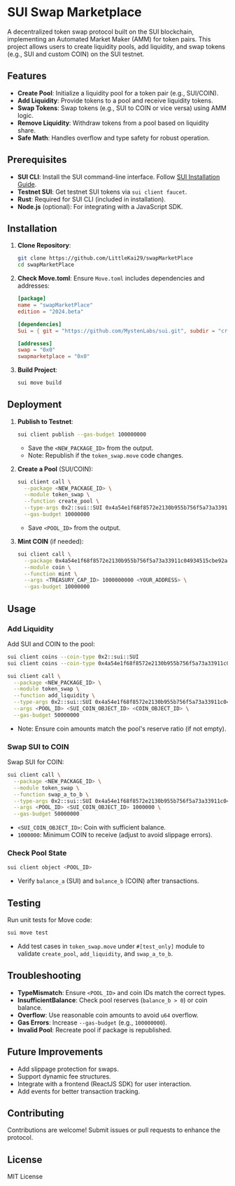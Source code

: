 # SUI Swap Marketplace

A decentralized token swap protocol built on the SUI blockchain, implementing an Automated Market Maker (AMM) for token pairs. This project allows users to create liquidity pools, add liquidity, and swap tokens (e.g., SUI and custom COIN) on the SUI testnet.

## Features
- **Create Pool**: Initialize a liquidity pool for a token pair (e.g., SUI/COIN).
- **Add Liquidity**: Provide tokens to a pool and receive liquidity tokens.
- **Swap Tokens**: Swap tokens (e.g., SUI to COIN or vice versa) using AMM logic.
- **Remove Liquidity**: Withdraw tokens from a pool based on liquidity share.
- **Safe Math**: Handles overflow and type safety for robust operation.

## Prerequisites
- **SUI CLI**: Install the SUI command-line interface. Follow [SUI Installation Guide](https://docs.sui.io/guides/developer/getting-started/sui-install).
- **Testnet SUI**: Get testnet SUI tokens via `sui client faucet`.
- **Rust**: Required for SUI CLI (included in installation).
- **Node.js** (optional): For integrating with a JavaScript SDK.

## Installation
1. **Clone Repository**:
   ```bash
   git clone https://github.com/LittleKai29/swapMarketPlace
   cd swapMarketPlace
   ```
2. **Check Move.toml**:
   Ensure `Move.toml` includes dependencies and addresses:
   ```toml
   [package]
   name = "swapMarketPlace"
   edition = "2024.beta"

   [dependencies]
   Sui = { git = "https://github.com/MystenLabs/sui.git", subdir = "crates/sui-framework/packages/sui-framework", rev = "framework/testnet" }

   [addresses]
   swap = "0x0"
   swapmarketplace = "0x0"
   ```

3. **Build Project**:
   ```bash
   sui move build
   ```

## Deployment
1. **Publish to Testnet**:
   ```bash
   sui client publish --gas-budget 100000000
   ```
   - Save the `<NEW_PACKAGE_ID>` from the output.
   - Note: Republish if the `token_swap.move` code changes.

2. **Create a Pool** (SUI/COIN):
   ```bash
   sui client call \
     --package <NEW_PACKAGE_ID> \
     --module token_swap \
     --function create_pool \
     --type-args 0x2::sui::SUI 0x4a54e1f68f8572e2130b955b756f5a73a33911c04934515cbe92a19e643f04c5::coin::COIN \
     --gas-budget 10000000
   ```
   - Save `<POOL_ID>` from the output.

3. **Mint COIN** (if needed):
   ```bash
   sui client call \
     --package 0x4a54e1f68f8572e2130b955b756f5a73a33911c04934515cbe92a19e643f04c5 \
     --module coin \
     --function mint \
     --args <TREASURY_CAP_ID> 1000000000 <YOUR_ADDRESS> \
     --gas-budget 10000000
   ```

## Usage
### Add Liquidity
Add SUI and COIN to the pool:
```bash
sui client coins --coin-type 0x2::sui::SUI
sui client coins --coin-type 0x4a54e1f68f8572e2130b955b756f5a73a33911c04934515cbe92a19e643f04c5::coin::COIN
```
```bash
sui client call \
  --package <NEW_PACKAGE_ID> \
  --module token_swap \
  --function add_liquidity \
  --type-args 0x2::sui::SUI 0x4a54e1f68f8572e2130b955b756f5a73a33911c04934515cbe92a19e643f04c5::coin::COIN \
  --args <POOL_ID> <SUI_COIN_OBJECT_ID> <COIN_OBJECT_ID> \
  --gas-budget 50000000
```
- Note: Ensure coin amounts match the pool's reserve ratio (if not empty).

### Swap SUI to COIN
Swap SUI for COIN:
```bash
sui client call \
  --package <NEW_PACKAGE_ID> \
  --module token_swap \
  --function swap_a_to_b \
  --type-args 0x2::sui::SUI 0x4a54e1f68f8572e2130b955b756f5a73a33911c04934515cbe92a19e643f04c5::coin::COIN \
  --args <POOL_ID> <SUI_COIN_OBJECT_ID> 1000000 \
  --gas-budget 50000000
```
- `<SUI_COIN_OBJECT_ID>`: Coin with sufficient balance.
- `1000000`: Minimum COIN to receive (adjust to avoid slippage errors).

### Check Pool State
```bash
sui client object <POOL_ID>
```
- Verify `balance_a` (SUI) and `balance_b` (COIN) after transactions.

## Testing
Run unit tests for Move code:
```bash
sui move test
```
- Add test cases in `token_swap.move` under `#[test_only]` module to validate `create_pool`, `add_liquidity`, and `swap_a_to_b`.

## Troubleshooting
- **TypeMismatch**: Ensure `<POOL_ID>` and coin IDs match the correct types.
- **InsufficientBalance**: Check pool reserves (`balance_b > 0`) or coin balance.
- **Overflow**: Use reasonable coin amounts to avoid `u64` overflow.
- **Gas Errors**: Increase `--gas-budget` (e.g., `100000000`).
- **Invalid Pool**: Recreate pool if package is republished.

## Future Improvements
- Add slippage protection for swaps.
- Support dynamic fee structures.
- Integrate with a frontend (ReactJS SDK) for user interaction.
- Add events for better transaction tracking.

## Contributing
Contributions are welcome! Submit issues or pull requests to enhance the protocol.

## License
MIT License
